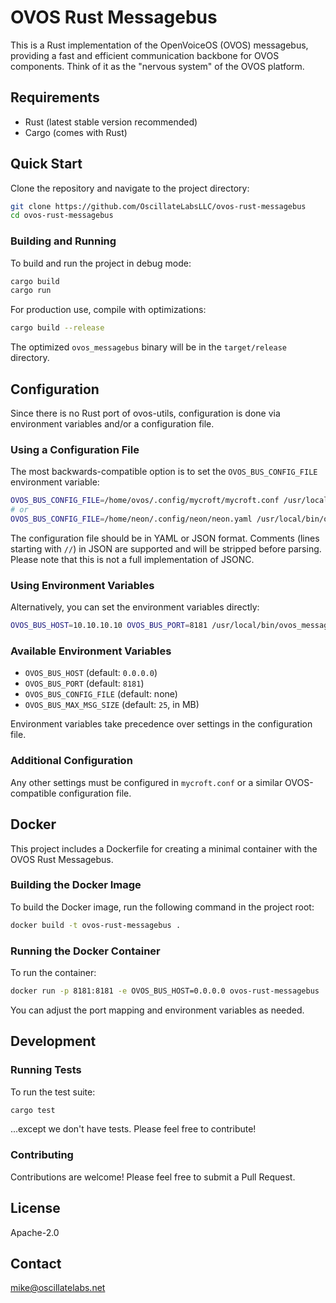 # OVOS Rust Messagebus

This is a Rust implementation of the OpenVoiceOS (OVOS) messagebus, providing a fast and efficient communication backbone for OVOS components. Think of it as the "nervous system" of the OVOS platform.

## Requirements

- Rust (latest stable version recommended)
- Cargo (comes with Rust)

## Quick Start

Clone the repository and navigate to the project directory:

```sh
git clone https://github.com/OscillateLabsLLC/ovos-rust-messagebus
cd ovos-rust-messagebus
```

### Building and Running

To build and run the project in debug mode:

```sh
cargo build
cargo run
```

For production use, compile with optimizations:

```sh
cargo build --release
```

The optimized `ovos_messagebus` binary will be in the `target/release` directory.

## Configuration

Since there is no Rust port of ovos-utils, configuration is done via environment variables and/or a configuration file.

### Using a Configuration File

The most backwards-compatible option is to set the `OVOS_BUS_CONFIG_FILE` environment variable:

```sh
OVOS_BUS_CONFIG_FILE=/home/ovos/.config/mycroft/mycroft.conf /usr/local/bin/ovos_messagebus
# or
OVOS_BUS_CONFIG_FILE=/home/neon/.config/neon/neon.yaml /usr/local/bin/ovos_messagebus
```

The configuration file should be in YAML or JSON format. Comments (lines starting with `//`) in JSON are supported and will be stripped before parsing. Please note that this is not a full implementation of JSONC.

### Using Environment Variables

Alternatively, you can set the environment variables directly:

```sh
OVOS_BUS_HOST=10.10.10.10 OVOS_BUS_PORT=8181 /usr/local/bin/ovos_messagebus
```

### Available Environment Variables

- `OVOS_BUS_HOST` (default: `0.0.0.0`)
- `OVOS_BUS_PORT` (default: `8181`)
- `OVOS_BUS_CONFIG_FILE` (default: none)
- `OVOS_BUS_MAX_MSG_SIZE` (default: `25`, in MB)

Environment variables take precedence over settings in the configuration file.

### Additional Configuration

Any other settings must be configured in `mycroft.conf` or a similar OVOS-compatible configuration file.

## Docker

This project includes a Dockerfile for creating a minimal container with the OVOS Rust Messagebus.

### Building the Docker Image

To build the Docker image, run the following command in the project root:

```sh
docker build -t ovos-rust-messagebus .
```

### Running the Docker Container

To run the container:

```sh
docker run -p 8181:8181 -e OVOS_BUS_HOST=0.0.0.0 ovos-rust-messagebus
```

You can adjust the port mapping and environment variables as needed.

## Development

### Running Tests

To run the test suite:

```sh
cargo test
```

...except we don't have tests. Please feel free to contribute!

### Contributing

Contributions are welcome! Please feel free to submit a Pull Request.

## License

Apache-2.0

## Contact

mike@oscillatelabs.net

